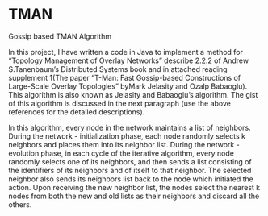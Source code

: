 TMAN
====

Gossip based TMAN Algorithm


In this project, I have written a code in Java to implement a method for “Topology Management of Overlay Networks”      describe 2.2.2 of Andrew S.Tanenbaum’s Distributed Systems book and in attached reading supplement 1(The paper “T-Man: Fast Gossip-based Constructions of Large-Scale Overlay Topologies” byMark Jelasity and Ozalp Babaoglu). This algorithm is also known as Jelasity and Babaoglu’s algorithm. The gist of this algorithm is discussed in the next paragraph (use the above references for the detailed descriptions). 


In this algorithm, every node in the network maintains a list of neighbors. During the network - initialization phase, each node randomly selects k neighbors and places them into its neighbor list. During the network - evolution phase, in each cycle of the iterative algorithm, every node randomly selects one of its neighbors, and then sends a list consisting of the identifiers of its neighbors and of itself to that neighbor. The selected neighbor also sends its neighbors list back to the node which initiated the action. Upon receiving the new neighbor list, the nodes select the nearest
k nodes from both the new and old lists as their neighbors and discard all the others.

